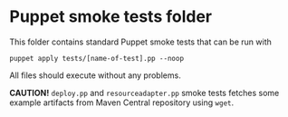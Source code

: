 # Puppet smoke tests folder

This folder contains standard Puppet smoke tests that can be run with

```
puppet apply tests/[name-of-test].pp --noop
```

All files should execute without any problems.

**CAUTION!** `deploy.pp` and `resourceadapter.pp` smoke tests fetches some example artifacts from Maven Central repository using `wget`.

